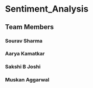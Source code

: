 ﻿# Sentiment_Analysis
## Team Members
### Sourav Sharma 
### Aarya Kamatkar 
### Sakshi B Joshi 
### Muskan Aggarwal



